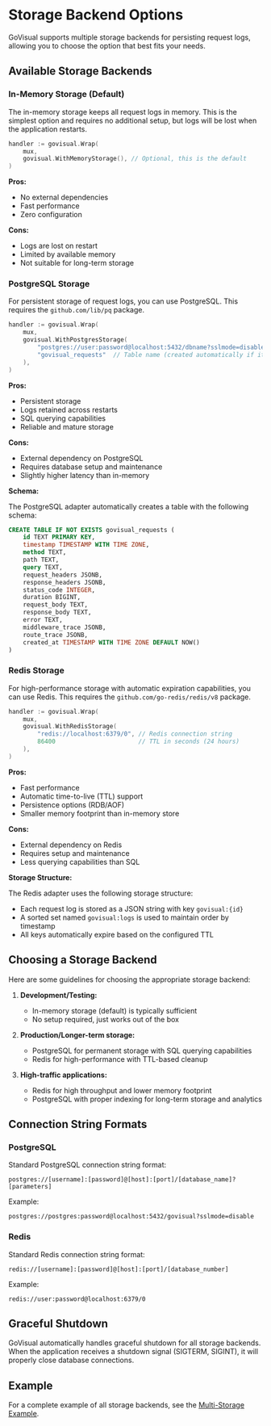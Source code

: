 # Storage Backend Options

GoVisual supports multiple storage backends for persisting request logs, allowing you to choose the option that best fits your needs.

## Available Storage Backends

### In-Memory Storage (Default)

The in-memory storage keeps all request logs in memory. This is the simplest option and requires no additional setup, but logs will be lost when the application restarts.

```go
handler := govisual.Wrap(
    mux,
    govisual.WithMemoryStorage(), // Optional, this is the default
)
```

**Pros:**

- No external dependencies
- Fast performance
- Zero configuration

**Cons:**

- Logs are lost on restart
- Limited by available memory
- Not suitable for long-term storage

### PostgreSQL Storage

For persistent storage of request logs, you can use PostgreSQL. This requires the `github.com/lib/pq` package.

```go
handler := govisual.Wrap(
    mux,
    govisual.WithPostgresStorage(
        "postgres://user:password@localhost:5432/dbname?sslmode=disable", // Connection string
        "govisual_requests"  // Table name (created automatically if it doesn't exist)
    ),
)
```

**Pros:**

- Persistent storage
- Logs retained across restarts
- SQL querying capabilities
- Reliable and mature storage

**Cons:**

- External dependency on PostgreSQL
- Requires database setup and maintenance
- Slightly higher latency than in-memory

**Schema:**

The PostgreSQL adapter automatically creates a table with the following schema:

```sql
CREATE TABLE IF NOT EXISTS govisual_requests (
    id TEXT PRIMARY KEY,
    timestamp TIMESTAMP WITH TIME ZONE,
    method TEXT,
    path TEXT,
    query TEXT,
    request_headers JSONB,
    response_headers JSONB,
    status_code INTEGER,
    duration BIGINT,
    request_body TEXT,
    response_body TEXT,
    error TEXT,
    middleware_trace JSONB,
    route_trace JSONB,
    created_at TIMESTAMP WITH TIME ZONE DEFAULT NOW()
)
```

### Redis Storage

For high-performance storage with automatic expiration capabilities, you can use Redis. This requires the `github.com/go-redis/redis/v8` package.

```go
handler := govisual.Wrap(
    mux,
    govisual.WithRedisStorage(
        "redis://localhost:6379/0", // Redis connection string
        86400                       // TTL in seconds (24 hours)
    ),
)
```

**Pros:**

- Fast performance
- Automatic time-to-live (TTL) support
- Persistence options (RDB/AOF)
- Smaller memory footprint than in-memory store

**Cons:**

- External dependency on Redis
- Requires setup and maintenance
- Less querying capabilities than SQL

**Storage Structure:**

The Redis adapter uses the following storage structure:

- Each request log is stored as a JSON string with key `govisual:{id}`
- A sorted set named `govisual:logs` is used to maintain order by timestamp
- All keys automatically expire based on the configured TTL

## Choosing a Storage Backend

Here are some guidelines for choosing the appropriate storage backend:

1. **Development/Testing:**

   - In-memory storage (default) is typically sufficient
   - No setup required, just works out of the box

2. **Production/Longer-term storage:**

   - PostgreSQL for permanent storage with SQL querying capabilities
   - Redis for high-performance with TTL-based cleanup

3. **High-traffic applications:**
   - Redis for high throughput and lower memory footprint
   - PostgreSQL with proper indexing for long-term storage and analytics

## Connection String Formats

### PostgreSQL

Standard PostgreSQL connection string format:

```
postgres://[username]:[password]@[host]:[port]/[database_name]?[parameters]
```

Example:

```
postgres://postgres:password@localhost:5432/govisual?sslmode=disable
```

### Redis

Standard Redis connection string format:

```
redis://[username]:[password]@[host]:[port]/[database_number]
```

Example:

```
redis://user:password@localhost:6379/0
```

## Graceful Shutdown

GoVisual automatically handles graceful shutdown for all storage backends. When the application receives a shutdown signal (SIGTERM, SIGINT), it will properly close database connections.

## Example

For a complete example of all storage backends, see the [Multi-Storage Example](../cmd/examples/multistorage/README.md).
